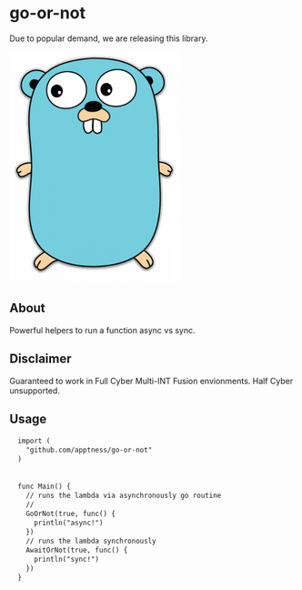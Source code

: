 # go-or-not

Due to popular demand, we are releasing this library.

![Go!](./assets/gopher.png?raw=true "Go!")

## About

Powerful helpers to run a function async vs sync.

## Disclaimer

Guaranteed to work in Full Cyber Multi-INT Fusion envionments. Half Cyber unsupported.

## Usage

```
  import (
    "github.com/apptness/go-or-not"
  )


  func Main() {
    // runs the lambda via asynchronously go routine
    //
    GoOrNot(true, func() {
      println("async!")
    })
    // runs the lambda synchronously
    AwaitOrNot(true, func() {
      println("sync!")
    })
  }
```
